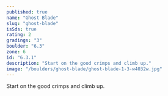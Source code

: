 ```yaml
---
published: true
name: "Ghost Blade"
slug: "ghost-blade"
isSds: true
rating: 2
gradings: "3"
boulder: "6.3"
zone: 6
id: "6.3.1"
description: "Start on the good crimps and climb up."
image: "/boulders/ghost-blade/ghost-blade-1-3-w4032w.jpg"
---
```


Start on the good crimps and climb up.

